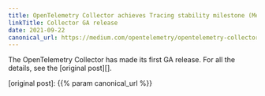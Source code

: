 ```yaml
---
title: OpenTelemetry Collector achieves Tracing stability milestone (Medium)
linkTitle: Collector GA release
date: 2021-09-22
canonical_url: https://medium.com/opentelemetry/opentelemetry-collector-achieves-tracing-stability-milestone-80e34cadbbf5
---
```


The OpenTelemetry Collector has made its first GA release. For all the details,
see the [original post][].

[original post]: {{% param canonical_url %}}
